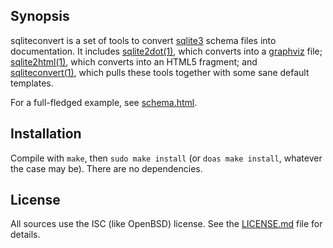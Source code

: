 ## Synopsis

sqliteconvert is a set of tools to convert
[sqlite3](https://www.sqlite.org/) schema files into documentation.
It includes
[sqlite2dot(1)](https://kristaps.bsd.lv/sqliteconvert/sqlite2dot.1.html),
which converts into a [graphviz](http://www.graphviz.org) file;
[sqlite2html(1)](https://kristaps.bsd.lv/sqliteconvert/sqlite2html.1.html),
which converts into an HTML5 fragment; and
[sqliteconvert(1)](https://kristaps.bsd.lv/sqliteconvert/sqliteconvert.1.html),
which pulls these tools together with some sane default templates.

For a full-fledged example, see
[schema.html](https://kristaps.bsd.lv/sqliteconvert/schema.html).

## Installation

Compile with `make`, then `sudo make install` (or `doas make install`,
whatever the case may be).
There are no dependencies.

## License

All sources use the ISC (like OpenBSD) license.
See the [LICENSE.md](LICENSE.md) file for details.
